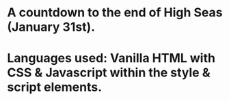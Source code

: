 # A countdown to the end of High Seas (January 31st).
# Languages used: Vanilla HTML with CSS & Javascript within the style & script elements.
